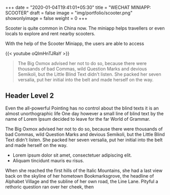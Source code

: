 +++
date = "2020-01-04T19:41:01+05:30"
title = "WECHAT MINIAPP: SCOOTER"
draft = false
image = "img/portfolio/scooter.png"
showonlyimage = false
weight = 0
+++

Scooter is quite common in China now. The miniapp helps travellers or even locals to explore and rent nearby scooters.
<!--more-->

With the help of the Scooter Miniapp, the users are able to access


{{< youtube oQlmHnTJRaY >}}


> The Big Oxmox advised her not to do so, because there were thousands of bad Commas, wild Question Marks and devious Semikoli, but the Little Blind Text didn't listen. She packed her seven versalia, put her initial into the belt and made herself on the way.

## Header Level 2

Even the all-powerful Pointing has no control about the blind texts it is an almost unorthographic life One day however a small line of blind text by the name of Lorem Ipsum decided to leave for the far World of Grammar.

The Big Oxmox advised her not to do so, because there were thousands of bad Commas, wild Question Marks and devious Semikoli, but the Little Blind Text didn't listen. She packed her seven versalia, put her initial into the belt and made herself on the way.

* Lorem ipsum dolor sit amet, consectetuer adipiscing elit.
* Aliquam tincidunt mauris eu risus.

When she reached the first hills of the Italic Mountains, she had a last view back on the skyline of her hometown Bookmarksgrove, the headline of Alphabet Village and the subline of her own road, the Line Lane. Pityful a rethoric question ran over her cheek, then
